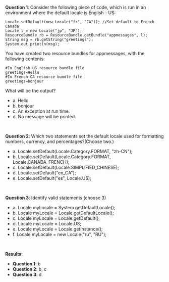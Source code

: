 **Question 1**: Consider the following piece of code, which is run in an environment where the default locale is English - US:

```
Locale.setDefault(new Locale("fr", "CA")); //Set default to French Canada
Locale l = new Locale("jp", "JP");
ResourceBundle rb = ResourceBundle.getBundle("appmessages", l);
String msg = rb.getString("greetings");
System.out.println(msg);
```

You have created two resource bundles for appmessages, with the following contents:

```
#In English US resource bundle file
greetings=Hello
#In French CA resource bundle file
greetings=bonjour
```

What will be the output?

- a. Hello
- b. bonjour
- c. An exception at run time.
- d. No message will be printed.

<br>

**Question 2**: Which two statements set the default locale used for formatting numbers, currency, and percentages?(Choose two.)

- a. Locale.setDefault(Locale.Category.FORMAT, "zh-CN");
- b. Locale.setDefault(Locale.Category.FORMAT, Locale.CANADA_FRENCH);
- c. Locale.setDefault(Locale.SIMPLIFIED_CHINESE);
- d. Locale.setDefault("en_CA");
- e. Locale.setDefault("es", Locale.US);

<br>

**Question 3**: Identify valid statements (choose 3)

- a. Locale myLocale = System.getDefaultLocale();
- b. Locale myLocale = Locale.getDefaultLocale();
- c. Locale myLocale = Locale.getDefault();
- d. Locale myLocale = Locale.US;
- e. Locale myLocale = Locale.getInstance();
- f. Locale myLocale = new Locale("ru", "RU");

<br>

**Results**:

- **Question 1**: b
- **Question 2**: b, c
- **Question 3**: d
